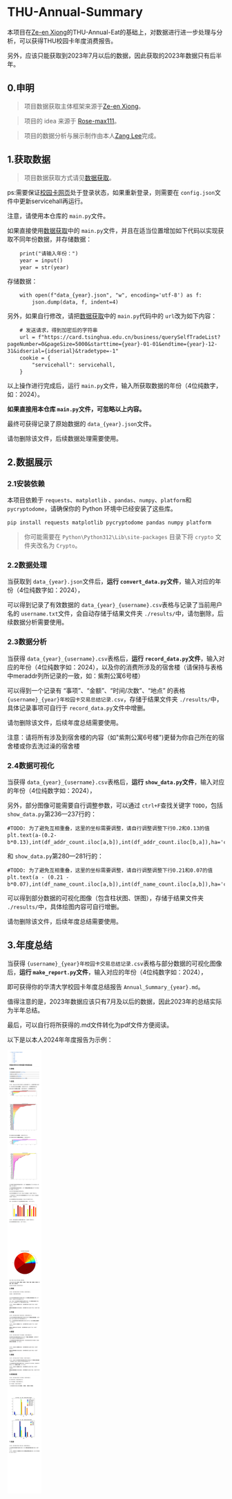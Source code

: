 # THU-Annual-Summary

本项目在[Ze-en Xiong](https://github.com/leverimmy)的THU-Annual-Eat的基础上，对数据进行进一步处理与分析，可以获得THU校园卡年度消费报告。

另外，应该只能获取到2023年7月以后的数据，因此获取的2023年数据只有后半年。

## 0.申明

> 项目数据获取主体框架来源于[Ze-en Xiong](https://github.com/leverimmy)。

> 项目的 idea 来源于 [Rose-max111](https://github.com/Rose-max111)。

> 项目的数据分析与展示制作由本人[Zang Lee](https://github.com/MrZang27)完成。

## 1.获取数据

> 项目数据获取方式请见[数据获取](https://github.com/leverimmy/THU-Annual-Eat)。

ps:需要保证[校园卡网页](https://card.tsinghua.edu.cn/userselftrade)处于登录状态，如果重新登录，则需要在 `config.json`文件中更新servicehall再运行。

注意，请使用本仓库的 `main.py`文件。

如果直接使用[数据获取](https://github.com/leverimmy/THU-Annual-Eat)中的 `main.py`文件，并且在适当位置增加如下代码以实现获取不同年份数据，并存储数据：

```
    print("请输入年份：")
    year = input()
    year = str(year)
```

存储数据：

```
    with open(f"data_{year}.json", "w", encoding='utf-8') as f:
        json.dump(data, f, indent=4)
```

另外，如果自行修改，请把[数据获取](https://github.com/leverimmy/THU-Annual-Eat)中的 `main.py`代码中的 `url`改为如下内容：

```
    # 发送请求，得到加密后的字符串
    url = f"https://card.tsinghua.edu.cn/business/querySelfTradeList?pageNumber=0&pageSize=5000&starttime={year}-01-01&endtime={year}-12-31&idserial={idserial}&tradetype=-1"
    cookie = {
        "servicehall": servicehall,
    }
```

以上操作进行完成后，运行 `main.py`文件，输入所获取数据的年份（4位纯数字，如：2024）。

**如果直接用本仓库 `main.py`文件，可忽略以上内容。**

最终可获得记录了原始数据的 `data_{year}.json`文件。

请勿删除该文件，后续数据处理需要使用。

## 2.数据展示

### 2.1安装依赖

本项目依赖于 `requests`、`matplotlib` 、`pandas`、`numpy`、`platform`和 `pycryptodome`，请确保你的 Python 环境中已经安装了这些库。

```bash
pip install requests matplotlib pycryptodome pandas numpy platform
```

> 你可能需要在 `Python\Python312\Lib\site-packages` 目录下将 `crypto` 文件夹改名为 `Crypto`。

### 2.2数据处理

当获取到 `data_{year}.json`文件后，**运行 `convert_data.py`文件**，输入对应的年份（4位纯数字如：2024），

可以得到记录了有效数据的 `data_{year}_{username}.csv`表格与记录了当前用户名的 `username.txt`文件，会自动存储于结果文件夹 `./results/`中，请勿删除，后续数据分析需要使用。

### 2.3数据分析

当获得 `data_{year}_{username}.csv`表格后，**运行 `record_data.py`文件**，输入对应的年份（4位纯数字如：2024），以及你的消费所涉及的宿舍楼（请保持与表格中meraddr列所记录的一致，如：紫荆公寓6号楼）

可以得到一个记录有 “事项”、“金额”、“时间/次数”、“地点” 的表格 `{username}_{year}年校园卡交易总结记录.csv`，存储于结果文件夹 `./results/`中，具体记录事项可自行于 `record_data.py`文件中增删。

请勿删除该文件，后续年度总结需要使用。

注意：请将所有涉及到宿舍楼的内容（如"紫荆公寓6号楼")更替为你自己所在的宿舍楼或你去洗过澡的宿舍楼

### 2.4数据可视化

当获得 `data_{year}_{username}.csv`表格后，**运行 `show_data.py`文件**，输入对应的年份（4位纯数字如：2024），

另外，部分图像可能需要自行调整参数，可以通过 `ctrl+F`查找关键字 `TODO`，包括 `show_data.py`第236—237行的：

```
#TODO: 为了避免互相重叠，这里的坐标需要调整，请自行调整调整下行0.2和0.13的值
plt.text(a-(0.2-b*0.13),int(df_addr_count.iloc[a,b]),int(df_addr_count.iloc[b,a]),ha='center',va='bottom',fontsize=8)
```

和 `show_data.py`第280—281行的：

```
#TODO: 为了避免互相重叠，这里的坐标需要调整，请自行调整调整下行0.21和0.07的值
plt.text(a - (0.21 - b*0.07),int(df_name_count.iloc[a,b]),int(df_name_count.iloc[a,b]),ha='center',va='bottom',fontsize=8)
```

可以得到部分数据的可视化图像（包含柱状图、饼图），存储于结果文件夹 `./results/`中，具体绘图内容可自行增删。

请勿删除该文件，后续年度总结需要使用。

## 3.年度总结

当获得 `{username}_{year}年校园卡交易总结记录.csv`表格与部分数据的可视化图像后，**运行 `make_report.py`文件**，输入对应的年份（4位纯数字如：2024），

即可获得你的华清大学校园卡年度总结报告 `Annual_Summary_{year}.md`。

值得注意的是，2023年数据应该只有7月及以后的数据，因此2023年的总结实际为半年总结。

最后，可以自行将所获得的.md文件转化为pdf文件方便阅读。

以下是以本人2024年年度报告为示例：

![图片](Example_Annual_Summary_2024.png)
